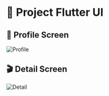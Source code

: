 # 📸 Project Flutter UI

## 👤 Profile Screen
![Profile](pictures/tampilan_profile.png)

## 🎬 Detail Screen
![Detail](pictures/tampilan_screen.png)
   
